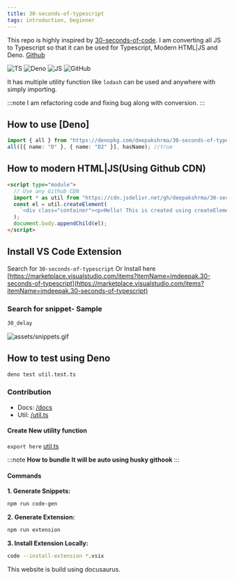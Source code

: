 ```yaml
---
title: 30-seconds-of-typescript
tags: introduction, beginner
---
```


This repo is highly inspired by [30-seconds-of-code](https://github.com/30-seconds/30-seconds-of-code). I am converting all JS to Typescript so that it can be used for Typescript, Modern HTML|JS and Deno. [Github](https://github.com/deepakshrma/30-seconds-of-typescript/)

![TS](https://img.shields.io/badge/supports-typescript-blue.svg?style=flat-square)
![Deno](https://img.shields.io/badge/supports-deno-green.svg?style=flat-square)
![JS](https://img.shields.io/badge/supports-javascript-yellow.svg?style=flat-square)
![GitHub](https://img.shields.io/github/license/deepakshrma/30-seconds-of-typescript)

It has multiple utility function like `lodash` can be used and anywhere with simply importing.

:::note
I am refactoring code and fixing bug along with conversion.
:::

## How to use [Deno]

```ts
import { all } from "https://denopkg.com/deepakshrma/30-seconds-of-typescript/util.ts";
all([{ name: "D" }, { name: "D2" }], hasName); //true
```

## How to modern HTML|JS(Using Github CDN)

```html
<script type="module">
  // Use any Github CDN
  import * as util from "https://cdn.jsdelivr.net/gh/deepakshrma/30-seconds-of-typescript/util.js";
  const el = util.createElement(
    `<div class="container"><p>Hello! This is created using createElement!! </p></div>`
  );
  document.body.appendChild(el);
</script>
```

## Install VS Code Extension

Search for `30-seconds-of-typescript` Or Install here [https://marketplace.visualstudio.com/items?itemName=imdeepak.30-seconds-of-typescript](https://marketplace.visualstudio.com/items?itemName=imdeepak.30-seconds-of-typescript)

### Search for snippet- Sample

```bash
30_delay
```

![assets/snippets.gif](https://github.com/deepakshrma/30-seconds-of-typescript/raw/master/assets/snippets.gif)

## How to test using Deno

```bash
deno test util.test.ts
```

### Contribution

- Docs: [/docs](/docs)
- Util: [/util.ts](/util.ts)

#### Create New utility function

`export here` [util.ts](https://github.com/deepakshrma/30-seconds-of-typescript/blob/master/util.ts)

:::note **How to bundle**
**It will be auto using husky githook**
:::

#### Commands

**1. Generate Snippets:**

```bash
npm run code-gen
```

**2. Generate Extension:**

```bash
npm run extension
```

**3. Install Extension Locally:**

```bash
code --install-extension *.vsix
```

This website is build using docusaurus.
